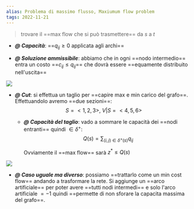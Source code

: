 ```yaml
---
alias: Problema di massimo flusso, Maxiumum flow problem
tags: 2022-11-21
---
```


> trovare il ==max flow che si può trasmettere== da $s$ a $t$

- ***@ Capacità***: ==$q_{ij}\geq 0$ applicata agli archi==

- ***@ Soluzione ammissibile***: abbiamo che in ogni ==nodo intermedio== entra un costo ==$c_{ij}\leq q_{ij}$== che dovrà essere ==equamente distribuito nell'uscita==

![](Uni/PASD/img/maxflow.jpeg)

- ***@ Cut***: si effettua un taglio per ==capire max e min carico del grafo==. Effettuandolo avremo ==due sezioni==: $$S=<1,2,3>,\ V|S=<4,5,6>$$ 
	- ***@ Capacità del taglio***: vado a sommare le capacità dei ==nodi entranti== quindi $\in \delta^+$:
		$$Q(s)=\sum_{(i,j)\in\delta^+(s)}q_{ij}$$
		
		Ovviamente il ==max flow== sarà $z^*\leq Q(s)$

![](Uni/PASD/img/esmaxflow.jpeg)

- ***@ Caso uguale ma diverso***: possiamo ==trattarlo come un min cost flow== andando a trasformare la rete. Si aggiunge un ==arco artificiale== per poter avere ==tutti nodi intermedi== e solo l'arco artificiale $=-1$ quindi ==permette di non sforare la capacita massima del grafo==.
